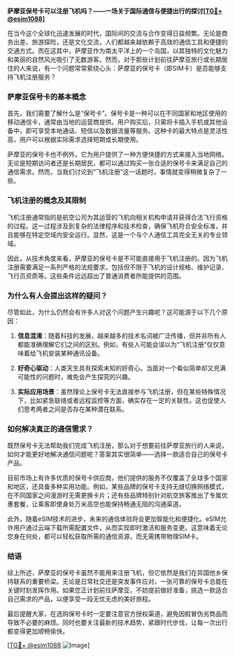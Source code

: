 **萨摩亚保号卡可以注册飞机吗？——一场关于国际通信与便捷出行的探讨[[TG💪+ @esim1088](https://t.me/s/esim1088)]**

在当今这个全球化迅速发展的时代，国际间的交流与合作变得日益频繁。无论是商务出差、旅游探险，还是文化交流，人们都越来越依赖于高效的通信工具和便捷的交通方式。而在这其中，萨摩亚作为南太平洋上的一个岛国，以其独特的文化魅力和美丽的自然风光吸引了无数游客。然而，对于那些计划前往萨摩亚旅行或长期居住的人来说，有一个问题常常萦绕心头：萨摩亚的保号卡（即SIM卡）是否能够支持飞机注册服务？

### 萨摩亚保号卡的基本概念

首先，我们需要了解什么是“保号卡”。保号卡是一种可以在不同国家和地区使用的移动通信卡，通常由当地的运营商提供。用户购买后，只需将卡插入手机或其他设备中，即可享受本地通话、短信以及数据流量等服务。这种卡的最大特点是灵活性高，用户可以根据实际需求选择短期或长期使用。

萨摩亚的保号卡也不例外，它为用户提供了一种方便快捷的方式来接入当地网络。无论是短期访问者还是长期居民，都可以通过购买一张合适的保号卡来满足自己的通信需求。然而，当我们讨论到“飞机注册”这一话题时，事情就变得稍微复杂了一些。

### 飞机注册的概念及其限制

飞机注册通常指的是航空公司为其运营的飞机向相关机构申请并获得合法飞行资格的过程。这一过程涉及到复杂的法律程序和技术检查，确保飞机符合安全标准，并且能够在特定空域内安全运行。显然，这是一个与个人通信工具完全无关的专业领域。

因此，从技术角度来看，萨摩亚的保号卡是不可能直接用于飞机注册的。因为飞机注册需要满足一系列严格的法规要求，包括但不限于飞机的设计规格、维护记录、飞行员资质等。这些条件远远超出了普通消费者所能提供的范围。

### 为什么有人会提出这样的疑问？

尽管如此，为什么仍然会有许多人对这个问题产生兴趣呢？这可能源于以下几个原因：

1. **信息混淆**：随着科技的发展，越来越多的技术名词被广泛传播，但并非所有人都能准确理解它们之间的区别。例如，有些人可能会误以为“飞机注册”仅仅意味着给飞机安装某种通讯设备。
   
2. **好奇心驱动**：人类天生具有探索未知的好奇心。当面对一个看似简单却又充满可能性的问题时，难免会产生探究的兴趣。
   
3. **实际应用场景**：虽然理论上保号卡无法直接参与飞机注册，但在某些特殊情况下，比如紧急联络或者远程监控等方面，确实存在一定的关联性。这也促使人们思考两者之间是否存在某种潜在联系。

### 如何解决真正的通信需求？

既然保号卡无法帮助我们完成飞机注册，那么对于想要前往萨摩亚旅行的人来说，如何才能更好地解决通信问题呢？答案其实很简单——选择一款适合自己的保号卡产品。

目前市场上有许多优质的保号卡供应商，他们提供的服务不仅覆盖了全球多个国家和地区，还具备多种实用功能。例如，某些品牌的保号卡支持无缝切换网络模式，在不同国家之间漫游时无需更换卡片；还有些品牌特别针对航空旅客推出了专属优惠套餐，让乘客即使身处万米高空也能保持畅通无阻的沟通渠道。

此外，随着eSIM技术的进步，未来的通信体验将会更加智能化和便捷化。eSIM允许用户通过云端下载所需配置文件，从而实现即时激活和服务变更。这意味着无论您身在何处，都可以轻松获取所需的通信资源，而无需携带物理SIM卡。

### 结语

综上所述，萨摩亚的保号卡虽然不能用来注册飞机，但它依然是我们在异国他乡保持联系的重要桥梁。无论是日常社交还是突发事件应对，一张可靠的保号卡总能在关键时刻发挥作用。如果您正计划前往萨摩亚，不妨提前做好准备，挑选一款适合自己需求的产品，以便享受一段无忧无虑的美好旅程。

最后提醒大家，在选购保号卡时一定要注意官方授权渠道，避免因假冒伪劣商品而导致不必要的麻烦。同时也要关注最新的技术趋势，紧跟时代步伐，让每一次出行都变得更加顺畅愉快。

[[TG💪+ @esim1088](https://t.me/s/esim1088) ![Image](https://i.postimg.cc/4NQfJmqS/Snipaste-2025-05-13-00-14-12.png)]